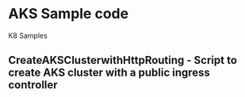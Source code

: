 # AKS Sample code
K8 Samples


## CreateAKSClusterwithHttpRouting - Script to create AKS cluster with a public ingress controller 
